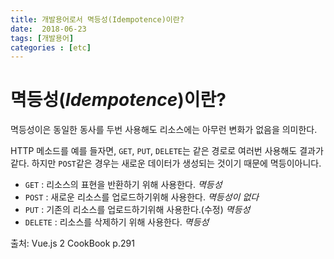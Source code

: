 ```yaml
---
title: 개발용어로서 멱등성(Idempotence)이란?
date:  2018-06-23
tags: [개발용어]
categories : [etc]
---
```


# 멱등성(*Idempotence*)이란?

멱등성이은 동일한 동사를 두번 사용해도 리소스에는 아무런 변화가 없음을 의미한다.

HTTP 메소드를 예를 들자면, `GET`, `PUT`, `DELETE`는  같은 경로로 여러번 사용해도 결과가 같다. 하지만 `POST`같은 경우는 새로운 데이터가 생성되는 것이기 때문에 멱등이아니다.

- `GET` : 리소스의 표현을 반환하기 위해 사용한다. *멱등성*
- `POST` : 새로운 리소스를 업로드하기위해 사용한다. *멱등성이 없다*
- `PUT` : 기존의 리소스를 업로드하기위해 사용한다.(수정) *멱등성*
- `DELETE` : 리소스를 삭제하기 위해 사용한다. *멱등성*

출처: Vue.js 2 CookBook p.291